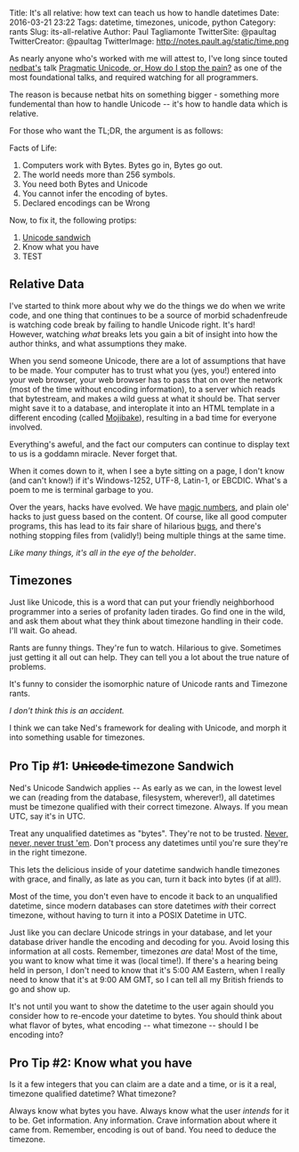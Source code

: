 Title: It's all relative: how text can teach us how to handle datetimes
Date: 2016-03-21 23:22
Tags: datetime, timezones, unicode, python
Category: rants
Slug: its-all-relative
Author: Paul Tagliamonte
TwitterSite: @paultag
TwitterCreator: @paultag
TwitterImage: http://notes.pault.ag/static/time.png

As nearly anyone who's worked with me will attest to, I've long since
touted [nedbat's](http://nedbatchelder.com) talk
[Pragmatic Unicode, or, How do I stop the pain?](http://nedbatchelder.com/text/unipain.html)
as one of the most foundational talks, and required watching for all programmers.

The reason is because netbat hits on something bigger - something more
fundemental than how to handle Unicode -- it's how to handle data which is
relative. 

For those who want the TL;DR, the argument is as follows:

Facts of Life:

 1) Computers work with Bytes. Bytes go in, Bytes go out.
 2) The world needs more than 256 symbols.
 3) You need both Bytes and Unicode
 4) You cannot infer the encoding of bytes.
 5) Declared encodings can be Wrong

Now, to fix it, the following protips:

 1) [Unicode sandwich](http://nedbatchelder.com/text/unipain/unipain.html#35)
 2) Know what you have
 3) TEST

Relative Data
-------------

I've started to think more about why we do the things we do when we write
code, and one thing that continues to be a source of morbid schadenfreude
is watching code break by failing to handle Unicode right. It's hard! However,
watching *what* breaks lets you gain a bit of insight into how the author
thinks, and what assumptions they make.

When you send someone Unicode, there are a lot of assumptions that have to be
made. Your computer has to trust what you (yes, you!) entered into your web
browser, your web browser has to pass that on over the network (most of the
time without encoding information), to a server which reads that bytestream,
and makes a wild guess at what it should be. That server might save it to a
database, and interoplate it into an HTML template in a different encoding
(called [Mojibake](https://simple.wikipedia.org/wiki/Mojibake)), resulting
in a bad time for everyone involved.

Everything's aweful, and the fact our computers can continue to display
text to us is a goddamn miracle. Never forget that.

When it comes down to it, when I see a byte sitting on a page, I don't know
(and can't know!) if it's Windows-1252, UTF-8, Latin-1, or EBCDIC. What's
a poem to me is terminal garbage to you.

Over the years, hacks have evolved. We have
[magic numbers](https://en.wikipedia.org/wiki/Magic_number_(programming)),
and plain ole' hacks to just guess based on the content. Of course, like
all good computer programs, this has lead to its fair share of hilarious
[bugs](https://bugs.launchpad.net/ubuntu/+source/cupsys/+bug/255161/comments/28),
and there's nothing stopping files from (validly!) being multiple things at the
same time.

*Like many things, it's all in the eye of the beholder*.

Timezones
---------

Just like Unicode, this is a word that can put your friendly neighborhood
programmer into a series of profanity laden tirades. Go find one in the wild,
and ask them about what they think about timezone handling in their code.
I'll wait. Go ahead.

Rants are funny things. They're fun to watch. Hilarious to give. Sometimes
just getting it all out can help. They can tell you a lot about the true
nature of problems.

It's funny to consider the isomorphic nature of Unicode rants and Timezone
rants.

*I don't think this is an accident.*

I think we can take Ned's framework for dealing with Unicode, and morph it
into something usable for timezones.

Pro Tip #1: U̶n̶i̶c̶o̶d̶e̶ timezone Sandwich
-------------------------------------

Ned's Unicode Sandwich applies -- As early as we can, in the lowest level
we can (reading from the database, filesystem, wherever!), all datetimes
must be timezone qualified with their correct timezone. Always. If you mean
UTC, say it's in UTC.

Treat any unqualified datetimes as "bytes". They're not to be trusted.
[Never, never, never trust 'em](https://youtu.be/W7wpzKvNhfA?t=3m18s). Don't
process any datetimes until you're sure they're in the right timezone.

This lets the delicious inside of your datetime sandwich handle timezones
with grace, and finally, as late as you can, turn it back into bytes
(if at all!).

Most of the time, you don't even have to encode it back to an unqualified
datetime, since modern databases can store datetimes *with* their correct
timezone, without having to turn it into a POSIX Datetime in UTC.

Just like you can declare Unicode strings in your database, and let your
database driver handle the encoding and decoding for you. Avoid losing this
information at all costs. Remember, timezones *are* data! Most of the time,
you want to know what time it was (local time!). If there's a hearing being
held in person, I don't need to know that it's 5:00 AM Eastern, when I really
need to know that it's at 9:00 AM GMT, so I can tell all my British friends to
go and show up.

It's not until you want to show the datetime to the user again should you
consider how to re-encode your datetime to bytes. You should think about
what flavor of bytes, what encoding -- what timezone -- should I be
encoding into?


Pro Tip #2: Know what you have
------------------------------

Is it a few integers that you can claim are a date and a time, or is it a
real, timezone qualified datetime? What timezone?

Always know what bytes you have. Always know what the user *intends* for it
to be. Get information. Any information. Crave information about where
it came from. Remember, encoding is out of band. You need to deduce the
timezone.


